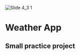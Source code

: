 ![Slide 4_3 1](https://github.com/user-attachments/assets/1bc09980-d62a-4753-be46-9bd074027221)

# Weather App
## Small practice project
